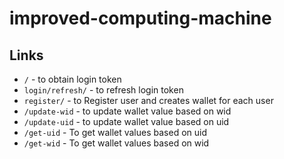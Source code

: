 # improved-computing-machine

## Links

* `/` - to obtain login token
* `login/refresh/` - to refresh login token
* `register/` - to Register user and creates wallet for each user
* `/update-wid` - to update wallet value based on wid
* `/update-uid` - to update wallet value based on uid
* `/get-uid` - To get wallet values based on uid
* `/get-wid` - To get wallet values based on wid
